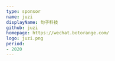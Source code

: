 ```yaml
---
type: sponsor
name: juzi
displayName: 句子科技
github: juzi
homepage: https://wechat.botorange.com/
logo: juzi.png
period:
- 2020
---
```

